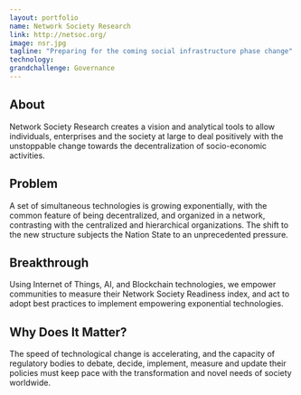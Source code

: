 ```yaml
---
layout: portfolio
name: Network Society Research
link: http://netsoc.org/
image: nsr.jpg
tagline: "Preparing for the coming social infrastructure phase change"
technology: 
grandchallenge: Governance
---
```

## About

Network Society Research creates a vision and analytical tools to allow individuals, enterprises and the society at large to deal positively with the unstoppable change towards the decentralization of socio-economic activities. 

## Problem

A set of simultaneous technologies is growing exponentially, with the common feature of being decentralized, and organized in a network, contrasting with the centralized and hierarchical organizations. The shift to the new structure subjects the Nation State to an unprecedented pressure. 

## Breakthrough

Using Internet of Things, AI, and Blockchain technologies, we empower communities to measure their Network Society Readiness index, and act to adopt best practices to implement empowering exponential technologies. 

## Why Does It Matter?

The speed of technological change is accelerating, and the capacity of regulatory bodies to debate, decide, implement, measure and update their policies must keep pace with the transformation and novel needs of society worldwide. 